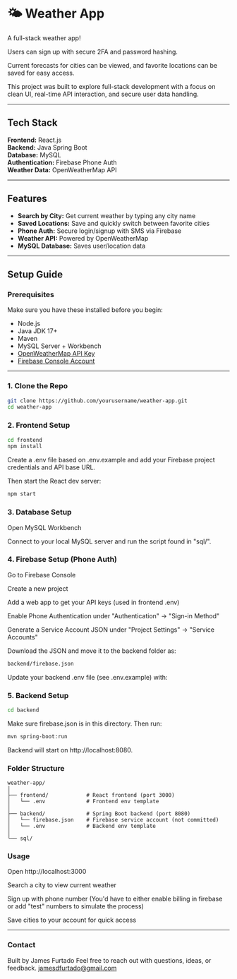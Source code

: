 # 🌤️ Weather App

A full-stack weather app!

Users can sign up with secure 2FA and password hashing.

Current forecasts for cities can be viewed, and favorite locations can be saved for easy access.

This project was built to explore full-stack development with a focus on clean UI, real-time API interaction, and secure user data handling.

---

## Tech Stack

**Frontend:** React.js  
**Backend:** Java Spring Boot  
**Database:** MySQL  
**Authentication:** Firebase Phone Auth  
**Weather Data:** OpenWeatherMap API

---

## Features

- **Search by City:** Get current weather by typing any city name
- **Saved Locations:** Save and quickly switch between favorite cities
- **Phone Auth:** Secure login/signup with SMS via Firebase
- **Weather API:** Powered by OpenWeatherMap
- **MySQL Database:** Saves user/location data
  
---

## Setup Guide

### Prerequisites

Make sure you have these installed before you begin:

- Node.js
- Java JDK 17+
- Maven
- MySQL Server + Workbench
- [OpenWeatherMap API Key](https://openweathermap.org/api)
- [Firebase Console Account](https://console.firebase.google.com/)

---

### 1. Clone the Repo

```bash
git clone https://github.com/yourusername/weather-app.git
cd weather-app
```

### 2. Frontend Setup
```bash
cd frontend
npm install
```

Create a .env file based on .env.example and add your Firebase project credentials and API base URL.

Then start the React dev server:

```bash
npm start
```

### 3. Database Setup

Open MySQL Workbench

Connect to your local MySQL server and run the script found in "sql/".

### 4. Firebase Setup (Phone Auth)

Go to Firebase Console

Create a new project

Add a web app to get your API keys (used in frontend .env)

Enable Phone Authentication under "Authentication" → "Sign-in Method"

Generate a Service Account JSON under "Project Settings" → "Service Accounts"

Download the JSON and move it to the backend folder as:

```bash
backend/firebase.json
```

Update your backend .env file (see .env.example) with:

### 5. Backend Setup

```bash
cd backend
```

Make sure firebase.json is in this directory. Then run:

```bash
mvn spring-boot:run
```

Backend will start on http://localhost:8080.

### Folder Structure
```
weather-app/
│
├── frontend/            # React frontend (port 3000)
│   └── .env             # Frontend env template
│
├── backend/             # Spring Boot backend (port 8080)
│   └── firebase.json    # Firebase service account (not committed)
│   └── .env             # Backend env template
│
└── sql/
```

### Usage

Open http://localhost:3000

Search a city to view current weather

Sign up with phone number (You'd have to either enable billing in firebase or add "test" numbers to simulate the process)

Save cities to your account for quick access

---

### Contact
Built by James Furtado
Feel free to reach out with questions, ideas, or feedback. jamesdfurtado@gmail.com
